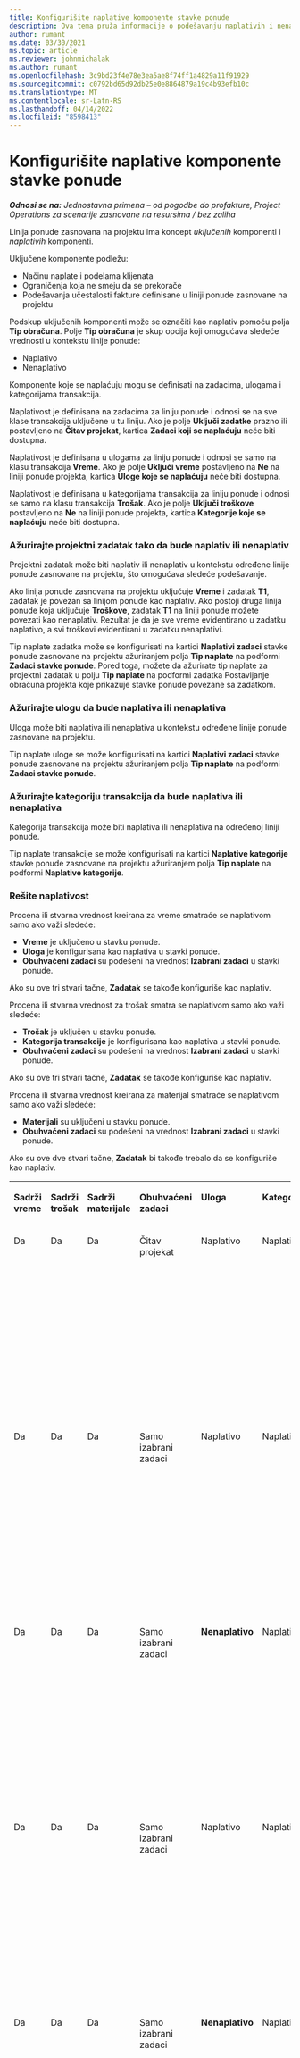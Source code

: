 ```yaml
---
title: Konfigurišite naplative komponente stavke ponude
description: Ova tema pruža informacije o podešavanju naplativih i nenaplativih komponenata na liniji ponude zasnovanoj na projektu.
author: rumant
ms.date: 03/30/2021
ms.topic: article
ms.reviewer: johnmichalak
ms.author: rumant
ms.openlocfilehash: 3c9bd23f4e78e3ea5ae8f74ff1a4829a11f91929
ms.sourcegitcommit: c0792bd65d92db25e0e8864879a19c4b93efb10c
ms.translationtype: MT
ms.contentlocale: sr-Latn-RS
ms.lasthandoff: 04/14/2022
ms.locfileid: "8598413"
---
```

# <a name="configure-the-chargeable-components-of-a-quote-line"></a>Konfigurišite naplative komponente stavke ponude 

_**Odnosi se na:** Jednostavna primena – od pogodbe do profakture, Project Operations za scenarije zasnovane na resursima / bez zaliha_

Linija ponude zasnovana na projektu ima koncept *uključenih* komponenti i *naplativih* komponenti.

Uključene komponente podležu:

  - Načinu naplate i podelama klijenata
  - Ograničenja koja ne smeju da se prekorače 
  - Podešavanja učestalosti fakture definisane u liniji ponude zasnovane na projektu

Podskup uključenih komponenti može se označiti kao naplativ pomoću polja **Tip obračuna**. Polje **Tip obračuna** je skup opcija koji omogućava sledeće vrednosti u kontekstu linije ponude:

  - Naplativo
  - Nenaplativo

Komponente koje se naplaćuju mogu se definisati na zadacima, ulogama i kategorijama transakcija.

Naplativost je definisana na zadacima za liniju ponude i odnosi se na sve klase transakcija uključene u tu liniju. Ako je polje **Uključi zadatke** prazno ili postavljeno na **Čitav projekat**, kartica **Zadaci koji se naplaćuju** neće biti dostupna.

Naplativost je definisana u ulogama za liniju ponude i odnosi se samo na klasu transakcija **Vreme**. Ako je polje **Uključi vreme** postavljeno na **Ne** na liniji ponude projekta, kartica **Uloge koje se naplaćuju** neće biti dostupna.

Naplativost je definisana u kategorijama transakcija za liniju ponude i odnosi se samo na klasu transakcija **Trošak**. Ako je polje **Uključi troškove** postavljeno na **Ne** na liniji ponude projekta, kartica **Kategorije koje se naplaćuju** neće biti dostupna.

### <a name="update-a-project-task-to-be-chargeable-or-non-chargeable"></a>Ažurirajte projektni zadatak tako da bude naplativ ili nenaplativ

Projektni zadatak može biti naplativ ili nenaplativ u kontekstu određene linije ponude zasnovane na projektu, što omogućava sledeće podešavanje.

Ako linija ponude zasnovana na projektu uključuje **Vreme** i zadatak **T1**, zadatak je povezan sa linijom ponude kao naplativ. Ako postoji druga linija ponude koja uključuje **Troškove**, zadatak **T1** na liniji ponude možete povezati kao nenaplativ. Rezultat je da je sve vreme evidentirano u zadatku naplativo, a svi troškovi evidentirani u zadatku nenaplativi.

Tip naplate zadatka može se konfigurisati na kartici **Naplativi zadaci** stavke ponude zasnovane na projektu ažuriranjem polja **Tip naplate** na podformi **Zadaci stavke ponude**. Pored toga, možete da ažurirate tip naplate za projektni zadatak u polju **Tip naplate** na podformi zadatka Postavljanje obračuna projekta koje prikazuje stavke ponude povezane sa zadatkom.

### <a name="update-a-role-to-be-chargeable-or-non-chargeable"></a>Ažurirajte ulogu da bude naplativa ili nenaplativa

Uloga može biti naplativa ili nenaplativa u kontekstu određene linije ponude zasnovane na projektu.

Tip naplate uloge se može konfigurisati na kartici **Naplativi zadaci** stavke ponude zasnovane na projektu ažuriranjem polja **Tip naplate** na podformi **Zadaci stavke ponude**.

### <a name="update-a-transaction-category-to-be-chargeable-or-non-chargeable"></a>Ažurirajte kategoriju transakcija da bude naplativa ili nenaplativa

Kategorija transakcija može biti naplativa ili nenaplativa na određenoj liniji ponude.

Tip naplate transakcije se može konfigurisati na kartici **Naplative kategorije** stavke ponude zasnovane na projektu ažuriranjem polja **Tip naplate** na podformi **Naplative kategorije**.

### <a name="resolve-chargeability"></a>Rešite naplativost
Procena ili stvarna vrednost kreirana za vreme smatraće se naplativom samo ako važi sledeće:

   - **Vreme** je uključeno u stavku ponude.
   - **Uloga** je konfigurisana kao naplativa u stavki ponude.
   - **Obuhvaćeni zadaci** su podešeni na vrednost **Izabrani zadaci** u stavki ponude. 

Ako su ove tri stvari tačne, **Zadatak** se takođe konfiguriše kao naplativ. 

Procena ili stvarna vrednost za trošak smatra se naplativom samo ako važi sledeće: 

   - **Trošak** je uključen u stavku ponude.
   - **Kategorija transakcije** je konfigurisana kao naplativa u stavki ponude.
   - **Obuhvaćeni zadaci** su podešeni na vrednost **Izabrani zadaci** u stavki ponude.

Ako su ove tri stvari tačne, **Zadatak** se takođe konfiguriše kao naplativ. 

Procena ili stvarna vrednost kreirana za materijal smatraće se naplativom samo ako važi sledeće:

   - **Materijali** su uključeni u stavku ponude.
   - **Obuhvaćeni zadaci** su podešeni na vrednost **Izabrani zadaci** u stavki ponude.

Ako su ove dve stvari tačne, **Zadatak** bi takođe trebalo da se konfiguriše kao naplativ. 


<table border="0" cellspacing="0" cellpadding="0">
    <tbody>
        <tr>
            <td width="70" valign="top">
                <p>
                    <strong>Sadrži vreme</strong>
                </p>
            </td>
            <td width="78" valign="top">
                <p>
                    <strong>Sadrži trošak</strong>
                    <strong></strong>
                </p>
            </td>
            <td width="63" valign="top">
                <p>
                    <strong>Sadrži materijale</strong>
                    <strong></strong>
                </p>
            </td>
            <td width="75" valign="top">
                <p>
                    <strong>Obuhvaćeni zadaci</strong>
                    <strong></strong>
                </p>
            </td>
            <td width="65" valign="top">
                <p>
                    <strong>Uloga</strong>
                    <strong></strong>
                </p>
            </td>
            <td width="70" valign="top">
                <p>
                    <strong>Kategorija</strong>
                    <strong></strong>
                </p>
            </td>
            <td width="65" valign="top">
                <p>
                    <strong>Zadatak</strong>
                    <strong></strong>
                </p>
            </td>
            <td width="350" valign="top">
                <p>
                    <strong>Uticaj naplativosti</strong>
                </p>
            </td>
        </tr>
        <tr>
            <td width="70" valign="top">
                <p>
Da </p>
            </td>
            <td width="78" valign="top">
                <p>
Da </p>
            </td>
            <td width="63" valign="top">
                <p>
Da </p>
            </td>
            <td width="75" valign="top">
                <p>
Čitav projekat </p>
            </td>
            <td width="65" valign="top">
                <p>
Naplativo </p>
            </td>
            <td width="70" valign="top">
                <p>
Naplativo </p>
            </td>
            <td width="65" valign="top">
                <p>
Ne može da se podesi </p>
            </td>
            <td width="350" valign="top">
                <p>
Obračun u stvarnom vremenu: Naplativo </p>
                <p>
Tip obračuna na stvarnom trošku: Naplativo </p>
                <p>
Tip obračuna na stvarnom materijalu: Naplativo </p>
            </td>
        </tr>
        <tr>
            <td width="70" valign="top">
                <p>
Da </p>
            </td>
            <td width="78" valign="top">
                <p>
Da </p>
            </td>
            <td width="63" valign="top">
                <p>
Da </p>
            </td>
            <td width="75" valign="top">
                <p>
Samo izabrani zadaci </p>
            </td>
            <td width="65" valign="top">
                <p>
Naplativo </p>
            </td>
            <td width="70" valign="top">
                <p>
Naplativo </p>
            </td>
            <td width="65" valign="top">
                <p>
Naplativo </p>
            </td>
            <td width="350" valign="top">
                <p>
Obračun u stvarnom vremenu: Naplativo </p>
                <p>
Tip obračuna na stvarnom trošku: Naplativo </p>
                <p>
Tip obračuna na stvarnom materijalu: Naplativo </p>
            </td>
        </tr>
        <tr>
            <td width="70" valign="top">
                <p>
Da </p>
            </td>
            <td width="78" valign="top">
                <p>
Da </p>
            </td>
            <td width="63" valign="top">
                <p>
Da </p>
            </td>
            <td width="75" valign="top">
                <p>
Samo izabrani zadaci </p>
            </td>
            <td width="65" valign="top">
                <p>
                    <strong>Nenaplativo</strong>
                </p>
            </td>
            <td width="70" valign="top">
                <p>
Naplativo </p>
            </td>
            <td width="65" valign="top">
                <p>
Naplativo </p>
            </td>
            <td width="350" valign="top">
                <p>
Obračun u stvarnom vremenu: <strong>Nenaplativo</strong>
                </p>
                <p>
Tip obračuna na stvarnom trošku: Naplativo </p>
                <p>
Tip obračuna na stvarnom materijalu: Naplativo </p>
            </td>
        </tr>
        <tr>
            <td width="70" valign="top">
                <p>
Da </p>
            </td>
            <td width="78" valign="top">
                <p>
Da </p>
            </td>
            <td width="63" valign="top">
                <p>
Da </p>
            </td>
            <td width="75" valign="top">
                <p>
Samo izabrani zadaci </p>
            </td>
            <td width="65" valign="top">
                <p>
Naplativo </p>
            </td>
            <td width="70" valign="top">
                <p>
Naplativo </p>
            </td>
            <td width="65" valign="top">
                <p>
                    <strong>Nenaplativo</strong>
                </p>
            </td>
            <td width="350" valign="top">
                <p>
Obračun u stvarnom vremenu: <strong>Nenaplativo</strong>
                </p>
                <p>
Tip obračuna na stvarnom trošku: <strong>Nenaplativo</strong>
                </p>
                <p>
Tip obračuna na stvarnom materijalu: <strong>Nenaplativo</strong>
                </p>
            </td>
        </tr>
        <tr>
            <td width="70" valign="top">
                <p>
Da </p>
            </td>
            <td width="78" valign="top">
                <p>
Da </p>
            </td>
            <td width="63" valign="top">
                <p>
Da </p>
            </td>
            <td width="75" valign="top">
                <p>
Samo izabrani zadaci </p>
            </td>
            <td width="65" valign="top">
                <p>
                    <strong>Nenaplativo</strong>
                </p>
            </td>
            <td width="70" valign="top">
                <p>
Naplativo </p>
            </td>
            <td width="65" valign="top">
                <p>
                    <strong>Nenaplativo</strong>
                </p>
            </td>
            <td width="350" valign="top">
                <p>
Obračun u stvarnom vremenu: <strong>Nenaplativo</strong>
                </p>
                <p>
Tip obračuna na stvarnom trošku: <strong>Nenaplativo</strong>
                </p>
                <p>
Tip obračuna na stvarnom materijalu: <strong> Nenaplativo</strong>
                </p>
            </td>
        </tr>
        <tr>
            <td width="70" valign="top">
                <p>
Da </p>
            </td>
            <td width="78" valign="top">
                <p>
Da </p>
            </td>
            <td width="63" valign="top">
                <p>
Da </p>
            </td>
            <td width="75" valign="top">
                <p>
Samo izabrani zadaci </p>
            </td>
            <td width="65" valign="top">
                <p>
                    <strong>Nenaplativo</strong>
                </p>
            </td>
            <td width="70" valign="top">
                <p>
                    <strong>Nenaplativo</strong>
                </p>
            </td>
            <td width="65" valign="top">
                <p>
Naplativo </p>
            </td>
            <td width="350" valign="top">
                <p>
Obračun u stvarnom vremenu: <strong>Nenaplativo</strong>
                </p>
                <p>
Tip obračuna na stvarnom trošku: <strong> Nenaplativo</strong>
                </p>
                <p>
Tip obračuna na stvarnom materijalu: Naplativo </p>
            </td>
        </tr>
        <tr>
            <td width="70" valign="top">
                <p>
                    <strong>No</strong>
                </p>
            </td>
            <td width="78" valign="top">
                <p>
Da </p>
            </td>
            <td width="63" valign="top">
                <p>
Da </p>
            </td>
            <td width="75" valign="top">
                <p>
Čitav projekat </p>
            </td>
            <td width="65" valign="top">
                <p>
Ne može da se podesi </p>
            </td>
            <td width="70" valign="top">
                <p>
                    <strong>Naplativo</strong>
                </p>
            </td>
            <td width="65" valign="top">
                <p>
Ne može da se podesi </p>
            </td>
            <td width="350" valign="top">
                <p>
Obračun u stvarnom vremenu: <strong>Nije dostupno</strong>
                </p>
                <p>
Tip obračuna na stvarnom trošku: Naplativo </p>
                <p>
Tip obračuna na stvarnom materijalu: Naplativo </p>
            </td>
        </tr>
        <tr>
            <td width="70" valign="top">
                <p>
                    <strong>No</strong>
                </p>
            </td>
            <td width="78" valign="top">
                <p>
Da </p>
            </td>
            <td width="63" valign="top">
                <p>
Da </p>
            </td>
            <td width="75" valign="top">
                <p>
Čitav projekat </p>
            </td>
            <td width="65" valign="top">
                <p>
Ne može da se podesi </p>
            </td>
            <td width="70" valign="top">
                <p>
                    <strong>Nenaplativo</strong>
                </p>
            </td>
            <td width="65" valign="top">
                <p>
Ne može da se podesi </p>
            </td>
            <td width="350" valign="top">
                <p>
Obračun u stvarnom vremenu: <strong>Nije dostupno</strong>
                </p>
                <p>
Tip obračuna na stvarnom trošku: <strong> Nenaplativo</strong>
                </p>
                <p>
Tip obračuna na stvarnom materijalu: Naplativo </p>
            </td>
        </tr>
        <tr>
            <td width="70" valign="top">
                <p>
Da </p>
            </td>
            <td width="78" valign="top">
                <p>
                    <strong>No</strong>
                </p>
            </td>
            <td width="63" valign="top">
                <p>
Da </p>
            </td>
            <td width="75" valign="top">
                <p>
Čitav projekat </p>
            </td>
            <td width="65" valign="top">
                <p>
Naplativo </p>
            </td>
            <td width="70" valign="top">
                <p>
Ne može da se podesi </p>
            </td>
            <td width="65" valign="top">
                <p>
Ne može da se podesi </p>
            </td>
            <td width="350" valign="top">
                <p>
Obračun u stvarnom vremenu: Naplativo </p>
                <p>
Tip obračuna na stvarnom trošku: <strong>Nije dostupno</strong>
                </p>
                <p>
Tip obračuna na stvarnom materijalu: Naplativo </p>
            </td>
        </tr>
        <tr>
            <td width="70" valign="top">
                <p>
Da </p>
            </td>
            <td width="78" valign="top">
                <p>
                    <strong>No</strong>
                </p>
            </td>
            <td width="63" valign="top">
                <p>
Da </p>
            </td>
            <td width="75" valign="top">
                <p>
Čitav projekat </p>
            </td>
            <td width="65" valign="top">
                <p>
                    <strong>Nenaplativo</strong>
                </p>
            </td>
            <td width="70" valign="top">
                <p>
Ne može da se podesi </p>
            </td>
            <td width="65" valign="top">
                <p>
Ne može da se podesi </p>
            </td>
            <td width="350" valign="top">
                <p>
Obračun u stvarnom vremenu: <strong>Nenaplativo</strong>
                </p>
                <p>
Tip obračuna na stvarnom trošku: <strong>Nije dostupno</strong>
                </p>
                <p>
Tip obračuna na stvarnom materijalu: Naplativo </p>
            </td>
        </tr>
        <tr>
            <td width="70" valign="top">
                <p>
Da </p>
            </td>
            <td width="78" valign="top">
                <p>
Da </p>
            </td>
            <td width="63" valign="top">
                <p>
                    <strong>No</strong>
                </p>
            </td>
            <td width="75" valign="top">
                <p>
Čitav projekat </p>
            </td>
            <td width="65" valign="top">
                <p>
Naplativo </p>
            </td>
            <td width="70" valign="top">
                <p>
Naplativo </p>
            </td>
            <td width="65" valign="top">
                <p>
Ne može da se podesi </p>
            </td>
            <td width="350" valign="top">
                <p>
Obračun u stvarnom vremenu: Naplativo </p>
                <p>
Tip obračuna na stvarnom trošku: Naplativo </p>
                <p>
Tip obračuna na stvarnom materijalu: <strong> Nije dostupno</strong>
                </p>
            </td>
        </tr>
        <tr>
            <td width="70" valign="top">
                <p>
Da </p>
            </td>
            <td width="78" valign="top">
                <p>
Da </p>
            </td>
            <td width="63" valign="top">
                <p>
                    <strong>No</strong>
                </p>
            </td>
            <td width="75" valign="top">
                <p>
Čitav projekat </p>
            </td>
            <td width="65" valign="top">
                <p>
                    <strong>Nenaplativo</strong>
                </p>
            </td>
            <td width="70" valign="top">
                <p>
                    <strong>Nenaplativo</strong>
                </p>
            </td>
            <td width="65" valign="top">
                <p>
Ne može da se podesi </p>
            </td>
            <td width="350" valign="top">
                <p>
Obračun u stvarnom vremenu: <strong>Nenaplativo</strong>
                </p>
                <p>
Tip obračuna na stvarnom trošku:<strong> Nenaplativo </strong>
                </p>
                <p>
Tip obračuna na stvarnom materijalu:<strong> Nije dostupno</strong>
                </p>
            </td>
        </tr>
    </tbody>
</table>



[!INCLUDE[footer-include](../../includes/footer-banner.md)]

